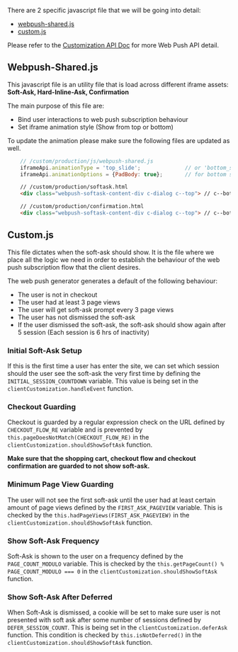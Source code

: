 There are 2 specific javascript file that we will be going into detail:

*   [webpush-shared.js](#webpush-shared-js)
*   [custom.js](#custom-js)

Please refer to the [Customization API Doc](https://github.com/mobify/duncan/blob/master/docs/customization-api.md) for more Web Push API detail.

<a name="webpush-shared-js"></a>
## Webpush-Shared.js 

This javascript file is an utility file that is load across different iframe assets: **Soft-Ask, Hard-Inline-Ask, Confirmation**

The main purpose of this file are:

*   Bind user interactions to web push subscription behaviour
*   Set iframe animation style (Show from top or bottom)

To update the animation please make sure the following files are updated as well.

```javascript
    // /custom/production/js/webpush-shared.js
    iframeApi.animationType = 'top_slide';              // or 'bottom_slide'
    iframeApi.animationOptions = {PadBody: true};       // for bottom slide animation only
```

```html
    // /custom/production/softask.html
    <div class="webpush-softask-content-div c-dialog c--top"> // c--bottom
```

```html
    // /custom/production/confirmation.html
    <div class="webpush-softask-content-div c-dialog c--top"> // c--bottom
```

<a name="custom-js"></a>
## Custom.js 

This file dictates when the soft-ask should show. It is the file where we place all the logic we need in order to establish the behaviour of the web push subscription flow that the client desires.

The web push generator generates a default of the following behaviour:

-   The user is not in checkout
-   The user had at least 3 page views
-   The user will get soft-ask prompt every 3 page views
-   The user has not dismissed the soft-ask
-   If the user dismissed the soft-ask, the soft-ask should show again after 5 session (Each session is 6 hrs of inactivity)

### **Initial Soft-Ask Setup**

If this is the first time a user has enter the site, we can set which session should the user see the soft-ask the very first time by defining the `INITIAL_SESSION_COUNTDOWN` variable. This value is being set in the `clientCustomization.handleEvent` function.

### **Checkout Guarding**

Checkout is guarded by a regular expression check on the URL defined by `CHECKOUT_FLOW_RE` variable and is prevented by `this.pageDoesNotMatch(CHECKOUT_FLOW_RE)` in the `clientCustomization.shouldShowSoftAsk` function.

**Make sure that the shopping cart, checkout flow and checkout confirmation are guarded to not show soft-ask.**

### **Minimum Page View Guarding**

The user will not see the first soft-ask until the user had at least certain amount of page views defined by the `FIRST_ASK_PAGEVIEW` variable. This is checked by the `this.hadPageViews(FIRST_ASK_PAGEVIEW)` in the `clientCustomization.shouldShowSoftAsk` function.

### **Show Soft-Ask Frequency**

Soft-Ask is shown to the user on a frequency defined by the `PAGE_COUNT_MODULO` variable. This is checked by the `this.getPageCount() % PAGE_COUNT_MODULO === 0` in the `clientCustomization.shouldShowSoftAsk` function.

### **Show Soft-Ask After Deferred**

When Soft-Ask is dismissed, a cookie will be set to make sure user is not presented with soft ask after some number of sessions defined by `DEFER_SESSION_COUNT`. This is being set in the `clientCustomization.deferAsk` function. This condition is checked by `this.isNotDeferred()` in the `clientCustomization.shouldShowSoftAsk` function.
